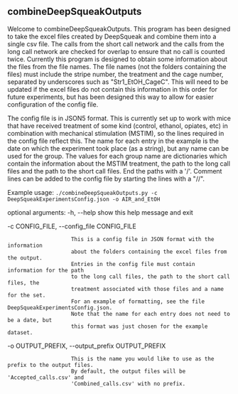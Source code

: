 ## combineDeepSqueakOutputs

Welcome to combineDeepSqueakOutputs. This program has been designed to take the excel files created by DeepSqueak and combine them into a single csv file. The calls from the short call network and the calls from the long call network are checked for overlap to ensure that no call is counted twice. Currently this program is designed to obtain some information about the files from the file names. The file names (not the folders containing the files) must include the stripe number, the treatment and the cage number, separated by underscores such as "Str1_EtOH_CageC". This will need to be updated if the excel files do not contain this information in this order for future experiments, but has been designed this way to allow for easier configuration of the config file.

The config file is in JSON5 format. This is currently set up to work with mice that have received treatment of some kind (control, ethanol, opiates, etc) in combination with mechanical stimulation (MSTIM), so the lines required in the config file reflect this. The name for each entry in the example is the date on which the experiment took place (as a string), but any name can be used for the group. The values for each group name are dictionaries which contain the information about the MSTIM treatment, the path to the long call files and the path to the short call files. End the paths with a '/'. Comment lines can be added to the config file by starting the lines with a "//". 

Example usage: `./combineDeepSqueakOutputs.py -c DeepSqueakExperimentsConfig.json -o AIR_and_EtOH`

optional arguments:
  -h, --help            show this help message and exit

  -c CONFIG_FILE, --config_file CONFIG_FILE

                        This is a config file in JSON format with the information
                        about the folders containing the excel files from the output.
                        Entries in the config file must contain information for the path
                        to the long call files, the path to the short call files, the
                        treatment associated with those files and a name for the set.
                        For an example of formatting, see the file DeepSqueakExperimentsConfig.json.
                        Note that the name for each entry does not need to be a date, but
                        this format was just chosen for the example dataset.

  -o OUTPUT_PREFIX, --output_prefix OUTPUT_PREFIX

                        This is the name you would like to use as the prefix to the output files.
                        By default, the output files will be 'Accepted_calls.csv' and
                        'Combined_calls.csv' with no prefix.
